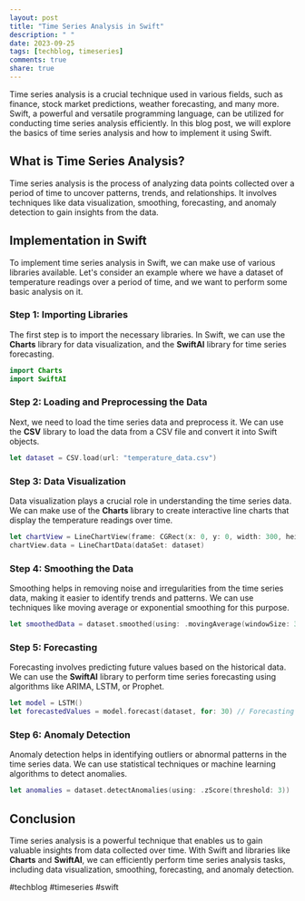 ```yaml
---
layout: post
title: "Time Series Analysis in Swift"
description: " "
date: 2023-09-25
tags: [techblog, timeseries]
comments: true
share: true
---
```


Time series analysis is a crucial technique used in various fields, such as finance, stock market predictions, weather forecasting, and many more. Swift, a powerful and versatile programming language, can be utilized for conducting time series analysis efficiently. In this blog post, we will explore the basics of time series analysis and how to implement it using Swift.

## What is Time Series Analysis?

Time series analysis is the process of analyzing data points collected over a period of time to uncover patterns, trends, and relationships. It involves techniques like data visualization, smoothing, forecasting, and anomaly detection to gain insights from the data.

## Implementation in Swift

To implement time series analysis in Swift, we can make use of various libraries available. Let's consider an example where we have a dataset of temperature readings over a period of time, and we want to perform some basic analysis on it.

### Step 1: Importing Libraries

The first step is to import the necessary libraries. In Swift, we can use the **Charts** library for data visualization, and the **SwiftAI** library for time series forecasting.

```swift
import Charts
import SwiftAI
```

### Step 2: Loading and Preprocessing the Data

Next, we need to load the time series data and preprocess it. We can use the **CSV** library to load the data from a CSV file and convert it into Swift objects.

```swift
let dataset = CSV.load(url: "temperature_data.csv")
```

### Step 3: Data Visualization

Data visualization plays a crucial role in understanding the time series data. We can make use of the **Charts** library to create interactive line charts that display the temperature readings over time.

```swift
let chartView = LineChartView(frame: CGRect(x: 0, y: 0, width: 300, height: 200))
chartView.data = LineChartData(dataSet: dataset)
```

### Step 4: Smoothing the Data

Smoothing helps in removing noise and irregularities from the time series data, making it easier to identify trends and patterns. We can use techniques like moving average or exponential smoothing for this purpose.

```swift
let smoothedData = dataset.smoothed(using: .movingAverage(windowSize: 3))
```

### Step 5: Forecasting

Forecasting involves predicting future values based on the historical data. We can use the **SwiftAI** library to perform time series forecasting using algorithms like ARIMA, LSTM, or Prophet.

```swift
let model = LSTM()
let forecastedValues = model.forecast(dataset, for: 30) // Forecasting 30 future values
```

### Step 6: Anomaly Detection

Anomaly detection helps in identifying outliers or abnormal patterns in the time series data. We can use statistical techniques or machine learning algorithms to detect anomalies.

```swift
let anomalies = dataset.detectAnomalies(using: .zScore(threshold: 3))
```

## Conclusion

Time series analysis is a powerful technique that enables us to gain valuable insights from data collected over time. With Swift and libraries like **Charts** and **SwiftAI**, we can efficiently perform time series analysis tasks, including data visualization, smoothing, forecasting, and anomaly detection.

#techblog #timeseries #swift